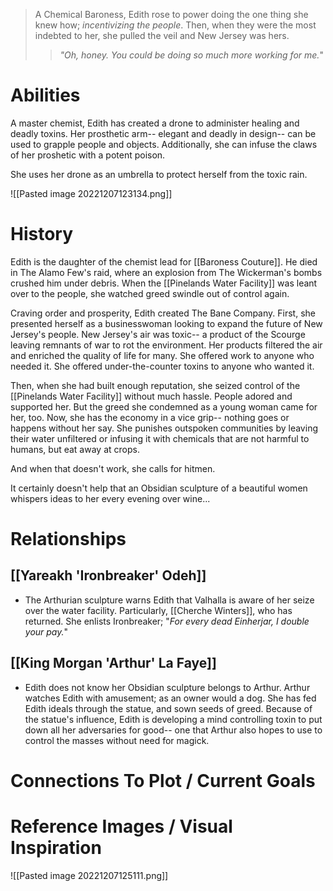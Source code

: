> A Chemical Baroness, Edith rose to power doing the one thing she knew how; *incentivizing the people*.  Then, when they were the most indebted to her, she pulled the veil and New Jersey was hers.
> 
> >*"Oh, honey.  You could be doing so much more working for me.*"

# Abilities
A master chemist, Edith has created a drone to administer healing and deadly toxins.  Her prosthetic arm-- elegant and deadly in design-- can be used to grapple people and objects.  Additionally, she can infuse the claws of her proshetic with a potent poison.

She uses her drone as an umbrella to protect herself from the toxic rain.

![[Pasted image 20221207123134.png]]

# History
Edith is the daughter of the chemist lead for [[Baroness Couture]].  He died in The Alamo Few's raid, where an explosion from The Wickerman's bombs crushed him under debris.  When the [[Pinelands Water Facility]] was leant over to the people, she watched greed swindle out of control again.

Craving order and prosperity, Edith created The Bane Company.  First, she presented herself as a businesswoman looking to expand the future of New Jersey's people.  New Jersey's air was toxic-- a product of the Scourge leaving remnants of war to rot the environment.  Her products filtered the air and enriched the quality of life for many.  She offered work to anyone who needed it.  She offered under-the-counter toxins to anyone who wanted it.

Then, when she had built enough reputation, she seized control of the [[Pinelands Water Facility]] without much hassle.  People adored and supported her.  But the greed she condemned as a young woman came for her, too.  Now, she has the economy in a vice grip-- nothing goes or happens without her say.  She punishes outspoken communities by leaving their water unfiltered or infusing it with chemicals that are not harmful to humans, but eat away at crops.

And when that doesn't work, she calls for hitmen.

It certainly doesn't help that an Obsidian sculpture of a beautiful women whispers ideas to her every evening over wine...

# Relationships
## [[Yareakh 'Ironbreaker' Odeh]]
+ The Arthurian sculpture warns Edith that Valhalla is aware of her seize over the water facility.  Particularly, [[Cherche Winters]], who has returned.  She enlists Ironbreaker; "*For every dead Einherjar, I double your pay.*"
## [[King Morgan 'Arthur' La Faye]]
+ Edith does not know her Obsidian sculpture belongs to Arthur.  Arthur watches Edith with amusement; as an owner would a dog.  She has fed Edith ideals through the statue, and sown seeds of greed.  Because of the statue's influence, Edith is developing a mind controlling toxin to put down all her adversaries for good-- one that Arthur also hopes to use to control the masses without need for magick.
# Connections To Plot / Current Goals

# Reference Images / Visual Inspiration
![[Pasted image 20221207125111.png]]